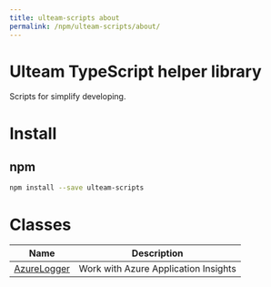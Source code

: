 ```yaml
---
title: ulteam-scripts about
permalink: /npm/ulteam-scripts/about/
---
```


# Ulteam TypeScript helper library

Scripts for simplify developing.

# Install
## npm

```bash
npm install --save ulteam-scripts
```

# Classes

| Name | Description |
|---|---|
|[AzureLogger](/npm/ulteam-scripts/azurelogger/)| Work with Azure Application Insights |
